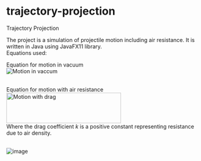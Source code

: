 # trajectory-projection
Trajectory Projection

The project is a simulation of projectile motion including air resistance. It is written in Java using JavaFX11 library.<br>
Equations used:<br>

Equation for motion in vacuum<br>
<img src="https://i.ibb.co/nnBnjVz/Equation2.png" title="Motion in vaccum"><br><br>

Equation for motion with air resistance<br>
<img src="https://i.ibb.co/2cG3S8M/Equation1.png" width="300px" height="80px" title="Motion with drag"/><br>
Where the drag coefficient <i>k</i> is a positive constant representing resistance due to air density.<br><br>

<img src="https://i.ibb.co/YNYNvvv/image.png" alt="image" border="0">

